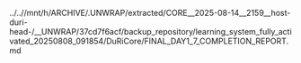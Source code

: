 ../..//mnt/h/ARCHIVE/.UNWRAP/extracted/CORE__2025-08-14__2159__host-duri-head-/__UNWRAP/37cd7f6acf/backup_repository/learning_system_fully_activated_20250808_091854/DuRiCore/FINAL_DAY1_7_COMPLETION_REPORT.md